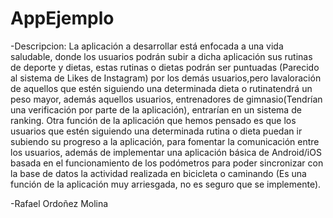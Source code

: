 # AppEjemplo
-Descripcion:
La aplicación a desarrollar está enfocada a una vida saludable, donde los usuarios podrán subir a dicha aplicación sus rutinas de deporte y dietas, estas rutinas o dietas podrán ser puntuadas (Parecido al sistema de Likes de Instagram) por los demás usuarios,pero lavaloración de aquellos que estén siguiendo una determinada dieta o rutinatendrá un peso mayor, además aquellos usuarios, entrenadores de gimnasio(Tendrían una verificación por parte de la aplicación), entrarían en un sistema de ranking.  Otra función de la aplicación que hemos pensado es que los usuarios que estén siguiendo una determinada rutina o dieta puedan ir subiendo su progreso a la aplicación, para fomentar la comunicación entre los usuarios, además de implementar una aplicación básica de Android/iOS basada en el funcionamiento de los podómetros para poder sincronizar con la base de datos la actividad realizada en bicicleta o caminando (Es una función de la aplicación muy arriesgada, no es seguro que se implemente).

-Rafael Ordoñez Molina